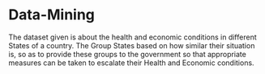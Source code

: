 # Data-Mining
The dataset given is about the health and economic conditions in different States of a country. The Group States based on how similar their situation is, so as to provide these groups to the government so that appropriate measures can be taken to escalate their Health and Economic conditions.
